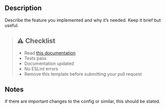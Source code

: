 ## Description <!-- markdownlint-disable-line MD041 -->

Describe the feature you implemented and why it’s needed. Keep it brief but useful.

> ## ⚠️ Checklist
>
> - Read [this documentation](https://github.com/nandolawson/LinkLoom/blob/main/CONTRIBUTING.md)
> - Tests pass
> - Documentation updated
> - No ESLint errors
> - Remove this template before submitting your pull request

## Notes

If there are important changes to the config or similar, this should be stated.
